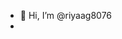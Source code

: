 - 👋 Hi, I’m @riyaag8076
- 

<!---
riyaag8076/riyaag8076 is a ✨ special ✨ repository because its `README.md` (this file) appears on your GitHub profile.
You can click the Preview link to take a look at your changes.
--->
